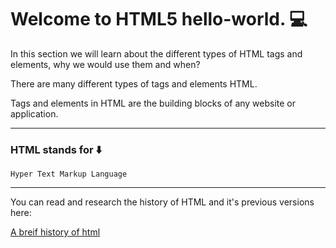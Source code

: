 # Welcome to HTML5 hello-world.  :computer:

In this section we will learn about the different types of HTML tags and elements, why we would use them and when?

There are many different types of tags and elements HTML.

Tags and elements in HTML are the building blocks of any website or application.

___

### HTML stands for   :arrow_down:
```
Hyper Text Markup Language
```
___

You can read and research the history of HTML and it's previous versions here:

[A breif history of html](https://www.wired.com/1997/04/a-brief-history-of-html/)
